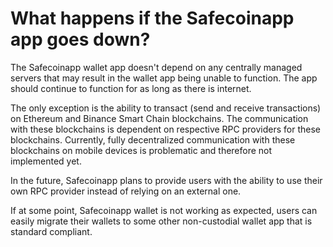 # What happens if the Safecoinapp app goes down?

The Safecoinapp wallet app doesn't depend on any centrally managed servers that may result in the wallet app being unable to function. The app should continue to function for as long as there is internet.

The only exception is the ability to transact (send and receive transactions) on Ethereum and Binance Smart Chain blockchains. The communication with these blockchains is dependent on respective RPC providers for these blockchains. Currently, fully decentralized communication with these blockchains on mobile devices is problematic and therefore not implemented yet.

In the future, Safecoinapp plans to provide users with the ability to use their own RPC provider instead of relying on an external one.

If at some point, Safecoinapp wallet is not working as expected, users can easily migrate their wallets to some other non-custodial wallet app that is standard compliant.